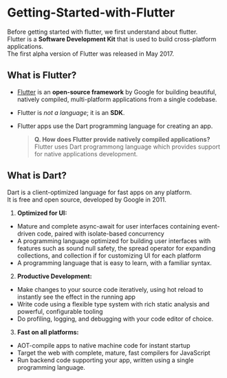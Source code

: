 # Getting-Started-with-Flutter

Before getting started with flutter, we first understand about flutter.  
Flutter is a **Software Development Kit** that is used to build cross-platform applications.  
The first alpha version of Flutter was released in May 2017.

## What is Flutter?

- [Flutter](https://flutter.dev/) is an **open-source framework** by Google for building beautiful, natively compiled, multi-platform applications from a single codebase.  
- Flutter is *not a language*; it is an **SDK**.  
- Flutter apps use the Dart programming language for creating an app.  

  > **Q. How does Flutter provide natively compiled applications?**  
  > Flutter uses Dart programmong language which provides support for native applications development.
  
## What is Dart?
Dart is a client-optimized language for fast apps on any platform.  
It is free and open source, developed by Google in 2011.

1. **Optimized for UI:**
 - Mature and complete async-await for user interfaces containing event-driven code, paired with isolate-based concurrency
 - A programming language optimized for building user interfaces with features such as sound null safety, the spread operator for expanding collections, and collection if for customizing UI for each platform
 - A programming language that is easy to learn, with a familiar syntax.

2. **Productive Development:** 
  - Make changes to your source code iteratively, using hot reload to instantly see the effect in the running app
  - Write code using a flexible type system with rich static analysis and powerful, configurable tooling
  - Do profiling, logging, and debugging with your code editor of choice.

3. **Fast on all platforms:** 
  - AOT-compile apps to native machine code for instant startup
  - Target the web with complete, mature, fast compilers for JavaScript
  - Run backend code supporting your app, written using a single programming language.
